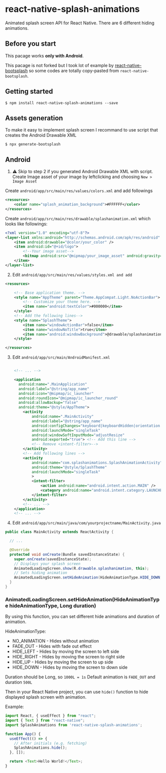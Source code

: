 #  react-native-splash-animations
Animated splash screen API for React Native. There are 6 different hiding animations.

## Before you start
This pacage works **only with Android**.

This pacage is not forked but I took lot of example by [react-native-bootsplash](https://github.com/zoontek/react-native-bootsplash) so some codes are totally copy-pasted from `react-native-bootsplash`.

## Getting started

`$ npm install react-native-splash-animations --save`

## Assets generation
To make it easy to implement splash screen I recommand to use script that creates the Android Drawable XML

`$ npx generate-bootsplash`


## Android

1. :warning: Skip to step 2 if you generated Android Drawable XML with script.
Create Image asset of your image by leftclicking and choosing `New > Image Asset`

Create `android/app/src/main/res/values/colors.xml` and add followings
```xml
<resources>
    <color name="splash_animation_background">#FFFFFF</color>
</resources>
```

Create `android/app/src/main/res/drawable/splashanimation.xml` which looks like followings:
```xml
<?xml version="1.0" encoding="utf-8"?>
<layer-list xmlns:android="http://schemas.android.com/apk/res/android" android:opacity="opaque">
    <item android:drawable="@color/your_color" />
    <item android:id="@+id/logo">
        <!--Your image asset-->
        <bitmap android:src="@mipmap/your_image_asset" android:gravity="center"/>
    </item>
</layer-list>
```

2. Edit `android/app/src/main/res/values/styles.xml and add`
```xml
<resources>

    <!-- Base application theme. -->
    <style name="AppTheme" parent="Theme.AppCompat.Light.NoActionBar">
        <!-- Customize your theme here. -->
        <item name="android:textColor">#000000</item>
    </style>
    <!-- Add the following lines-->
    <style name="SplashTheme">
        <item name="windowActionBar">false</item>
        <item name="windowNoTitle">true</item>
        <item name="android:windowBackground">@drawable/splashanimation</item>
    </style>

</resources>
```

3. Edit `android/app/src/main/AndroidManifest.xml`

```xml

    <!-- ... -->

    <application
      android:name=".MainApplication"
      android:label="@string/app_name"
      android:icon="@mipmap/ic_launcher"
      android:roundIcon="@mipmap/ic_launcher_round"
      android:allowBackup="false"
      android:theme="@style/AppTheme">
        <activity
            android:name=".MainActivity"
            android:label="@string/app_name"
            android:configChanges="keyboard|keyboardHidden|orientation|screenSize|uiMode"
            android:launchMode="singleTask"
            android:windowSoftInputMode="adjustResize"
            android:exported="true"> <!-- Add this line -->
            <!-- Remove <intent-filter>-->
        </activity>
        <!-- Add following lines -->
        <activity
            android:name="com.splashanimations.SplashAnimationActivity"
            android:theme="@style/SplashTheme"
            android:launchMode="singleTask"
            >
            <intent-filter>
                <action android:name="android.intent.action.MAIN" />
                <category android:name="android.intent.category.LAUNCHER" />
            </intent-filter>
        </activity>
        <!-- ... -->
    </application>
    <!-- ... -->
```
4. Edit `android/app/src/main/java/com/yourprojectname/MainActivity.java`
``` java
public class MainActivity extends ReactActivity {

  // ...

  @Override
  protected void onCreate(Bundle savedInstanceState) {
    super.onCreate(savedInstanceState);
    // Displays your splash screen
    AnimatedLoadingScreen.show(R.drawable.splashanimation, this);
    // Sets hiding animation
    AnimatedLoadingScreen.setHideAnimation(HideAnimationType.HIDE_DOWN, 1000L);
  }
}
```

### AnimatedLoadingScreen.setHideAnimation(HideAnimationType hideAnimationType, Long duration)
By using this function, you can set different hide animations and duration of animation.

HideAnimationType:
* NO_ANIMATION - Hides without animation
* FADE_OUT - Hides with fade out effect
* HIDE_LEFT - Hides by moving the screen to left side
* HIDE_RIGHT - Hides by moving the screen to right side
* HIDE_UP - Hides by moving the screen to up side
* HIDE_DOWN - Hides by moving the screen to down side

Duration should be Long, so `1000L = 1s`
Default animation is `FADE_OUT` and duration `500L`


Then in your React Native project, you can use `hide()` function to hide displayed splash screen with animation.

Example:
```javascript
import React, { useEffect } from "react";
import { Text } from "react-native";
import SplashAnimations from 'react-native-splash-animations';

function App() {
  useEffect(() => {
    // After initials (e.g. fetching)
    SplashAnimations.hide();
  }, []);

  return <Text>Hello World!</Text>;
}
```
